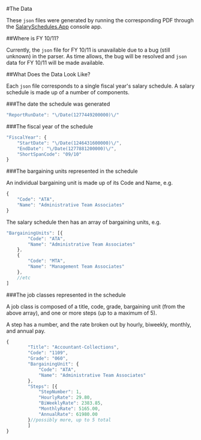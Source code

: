 #The Data

These `json` files were generated by running the corresponding PDF through the [SalarySchedules.App](https://github.com/thekaveman/SalarySchedules/tree/master/SalarySchedules.App) console app.

##Where is FY 10/11?

Currently, the `json` file for FY 10/11 is unavailable due to a bug (still unknown) in the parser. As time allows, the bug will be resolved and `json` data for FY 10/11 will be made available.

##What Does the Data Look Like?

Each `json` file corresponds to a single fiscal year's salary schedule. A salary schedule is made up of a number of components.
   
###The date the schedule was generated
```javascript
"ReportRunDate": "\/Date(1277449200000)\/"
```

###The fiscal year of the schedule
```javascript
"FiscalYear": {
    "StartDate": "\/Date(1246431600000)\/",
    "EndDate": "\/Date(1277881200000)\/",
    "ShortSpanCode": "09/10"
}
```

###The bargaining units represented in the schedule

An individual bargaining unit is made up of its Code and Name, e.g.
```javascript
{
    "Code": "ATA",
    "Name": "Administrative Team Associates"
}
```

The salary schedule then has an array of bargaining units, e.g.
```javascript
"BargainingUnits": [{
		"Code": "ATA",
		"Name": "Administrative Team Associates"
	},
	{
		"Code": "MTA",
		"Name": "Management Team Associates"
	},
	//etc
]
```

###The job classes represented in the schedule

A job class is composed of a title, code, grade, bargaining unit (from the above array), and one or more steps (up to a maximum of 5).

A step has a number, and the rate broken out by hourly, biweekly, monthly, and annual pay.

```javascript
{
		"Title": "Accountant-Collections",
		"Code": "1109",
		"Grade": "060",
		"BargainingUnit": {
			"Code": "ATA",
			"Name": "Administrative Team Associates"
		},
		"Steps": [{
			"StepNumber": 1,
			"HourlyRate": 29.80,
			"BiWeeklyRate": 2383.85,
			"MonthlyRate": 5165.00,
			"AnnualRate": 61980.00
		}//possibly more, up to 5 total
		]
}
```
